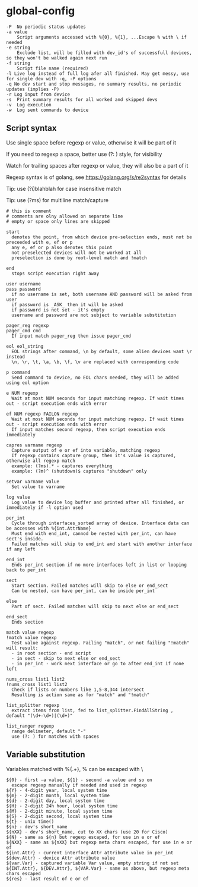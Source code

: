 # global-config

    -P  No periodic status updates
    -a value
        Script arguments accessed with %{0}, %{1}, ...Escape % with \ if needed
    -e string
        Exclude list, will be filled with dev_id's of successfull devices, so they won't be walked again next run
    -f string
        Script file name (required)
    -l Live log instead of full log afer all finished. May get messy, use for single dev with -q, -P options
    -q No dev start and stop messages, no summary results, no periodic updates (implies -P)
    -r Log input from device
    -s  Print summary results for all worked and skipped devs
    -v  Log execution
    -w  Log sent commands to device

## Script syntax

Use single space before regexp or value, otherwise it will be part of it

If you need to regexp a space, better use (?: ) style, for visibility

Watch for trailing spaces after regexp or value, they will also be a part of it

Regexp syntax is of golang, see https://golang.org/s/re2syntax for details

Tip: use (?i)blahblah for case insensitive match

Tip: use (?ms) for multiline match/capture

    # this is comment
    # comments are olny allowed on separate line
    # empty or space only lines are skipped

    start
      denotes the point, from which device pre-selection ends, must not be preceeded with e, ef or p
      any e, ef or p also denotes this point
      not preselected devices will not be worked at all
      preselection is done by root-level match and !match

    end
      stops script execution right away

    user username
    pass password
      if no username is set, both username AND password will be asked from user
      if password is _ASK_ then it will be asked
      if password is not set - it's empty
      username and password are not subject to variable substitution

    pager_reg regexp
    pager_cmd cmd
      If input match pager_reg then issue pager_cmd

    eol eol_string
      EOL strings after command, \n by default, some alien devices want \r instead
      \n, \r, \t, \a, \b, \f, \v are replaced with corresponding code

    p command
      Send command to device, no EOL chars needed, they will be added using eol option

    e NUM regexp
      Wait at most NUM seconds for input matching regexp. If wait times out - script execution ends with error

    ef NUM regexp FAILON regexp
      Wait at most NUM seconds for input matching regexp. If wait times out - script execution ends with error
      If input matches second regexp, then script execution ends immediately

    capres varname regexp
      Capture output of e or ef into variable, matching regexp
      If regexp contains capture group, then it's value is captured, otherwise all regexp match
      example: (?ms).* - captures everything
      example: (?m)^ (shutdown)$ captures "shutdown" only

    setvar varname value
      Set value to varname

    log value
      Log value to device log buffer and printed after all finished, or immediately if -l option used

    per_int
      Cycle through interfaces_sorted array of device. Interface data can be accesses with %{int.AttrName}
      Must end with end_int, cannod be nested with per_int, can have sect's inside.
      Failed matches will skip to end_int and start with another interface if any left

    end_int
      Ends per_int section if no more interfaces left in list or looping back to per_int

    sect
      Start section. Failed matches will skip to else or end_sect
      Can be nested, can have per_int, can be inside per_int

    else
      Part of sect. Failed matches will skip to next else or end_sect

    end_sect
      Ends section

    match value regexp
    !match value regexp
      Test value against regexp. Failing "match", or not failing "!match" will result:
      - in root section - end script
      - in sect - skip to next else or end_sect
      - in per_int - work next interface or go to after end_int if none left

    nums_cross list1 list2
    !nums_cross list1 list2
      Check if lists on numbers like 1,5-8,344 intersect
      Resulting is action same as for "match" and "!match"

    list_splitter regexp
      extract items from list, fed to list_splitter.FindAllString , default "(\d+-\d+)|(\d+)"

    list_ranger regexp
      range delimeter, default "-"
      use (?: ) for matches with spaces

## Variable substitution

Variables matched with %{.+}, % can be escaped with \

    ${0} - first -a value, ${1} - second -a value and so on
      escape regexp manually if needed and used in regexp
    ${Y} - 4-digit year, local system time
    ${m} - 2-digit month, local system time
    ${d} - 2-digit day, local system time
    ${H} - 2-digit 24h hour, local system time
    ${M} - 2-digit minute, local system time
    ${S} - 2-digit second, local system time
    ${t} - unix time()
    ${n} - dev's short_name
    ${nXX} - dev's short_name, cut to XX chars (use 20 for Cisco)
    ${N} - same as ${n} but regexp escaped, for use in e or ef
    ${NXX} - same as ${nXX} but regexp meta chars escaped, for use in e or ef
    ${int.Attr} - current interface Attr attribute value in per_int
    ${dev.Attr} - device Attr attribute value
    ${var.Var} - captured variable Var value, empty string if not set
    ${INT.Attr}, ${DEV.Attr}, ${VAR.Var} - same as above, but regexp meta chars escaped
    ${res} - last result of e or ef

